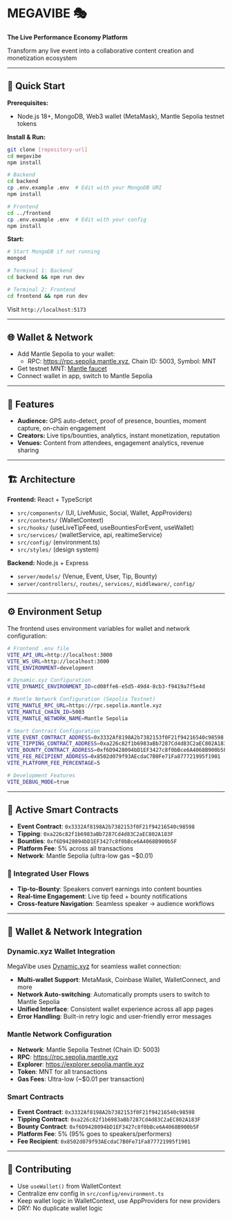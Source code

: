# MEGAVIBE 🎭

**The Live Performance Economy Platform**

Transform any live event into a collaborative content creation and monetization ecosystem

---

## 🚀 Quick Start

**Prerequisites:**

- Node.js 18+, MongoDB, Web3 wallet (MetaMask), Mantle Sepolia testnet tokens

**Install & Run:**

```bash
git clone [repository-url]
cd megavibe
npm install

# Backend
cd backend
cp .env.example .env  # Edit with your MongoDB URI
npm install

# Frontend
cd ../frontend
cp .env.example .env  # Edit with your config
npm install
```

**Start:**

```bash
# Start MongoDB if not running
mongod

# Terminal 1: Backend
cd backend && npm run dev

# Terminal 2: Frontend
cd frontend && npm run dev
```

Visit `http://localhost:5173`

---

## 🌐 Wallet & Network

- Add Mantle Sepolia to your wallet:
  - RPC: https://rpc.sepolia.mantle.xyz, Chain ID: 5003, Symbol: MNT
- Get testnet MNT: [Mantle faucet](https://faucet.sepolia.mantle.xyz/)
- Connect wallet in app, switch to Mantle Sepolia

---

## 🎯 Features

- **Audience:** GPS auto-detect, proof of presence, bounties, moment capture, on-chain engagement
- **Creators:** Live tips/bounties, analytics, instant monetization, reputation
- **Venues:** Content from attendees, engagement analytics, revenue sharing

---

## 🏗️ Architecture

**Frontend:** React + TypeScript

- `src/components/` (UI, LiveMusic, Social, Wallet, AppProviders)
- `src/contexts/` (WalletContext)
- `src/hooks/` (useLiveTipFeed, useBountiesForEvent, useWallet)
- `src/services/` (walletService, api, realtimeService)
- `src/config/` (environment.ts)
- `src/styles/` (design system)

**Backend:** Node.js + Express

- `server/models/` (Venue, Event, User, Tip, Bounty)
- `server/controllers/`, `routes/`, `services/`, `middleware/`, `config/`

---

## ⚙️ Environment Setup

The frontend uses environment variables for wallet and network configuration:

```bash
# Frontend .env file
VITE_API_URL=http://localhost:3000
VITE_WS_URL=http://localhost:3000
VITE_ENVIRONMENT=development

# Dynamic.xyz Configuration
VITE_DYNAMIC_ENVIRONMENT_ID=cd08ffe6-e5d5-49d4-8cb3-f9419a7f5e4d

# Mantle Network Configuration (Sepolia Testnet)
VITE_MANTLE_RPC_URL=https://rpc.sepolia.mantle.xyz
VITE_MANTLE_CHAIN_ID=5003
VITE_MANTLE_NETWORK_NAME=Mantle Sepolia

# Smart Contract Configuration
VITE_EVENT_CONTRACT_ADDRESS=0x3332Af8198A2b7382153f0F21f94216540c98598
VITE_TIPPING_CONTRACT_ADDRESS=0xa226c82f1b6983aBb7287Cd4d83C2aEC802A183F
VITE_BOUNTY_CONTRACT_ADDRESS=0xf6D9428094bD1EF3427c8f0bBce6A4068B900b5F
VITE_FEE_RECIPIENT_ADDRESS=0x8502d079f93AEcdaC7B0Fe71Fa877721995f1901
VITE_PLATFORM_FEE_PERCENTAGE=5

# Development Features
VITE_DEBUG_MODE=true
```

---

## 🎯 Active Smart Contracts

- **Event Contract**: `0x3332Af8198A2b7382153f0F21f94216540c98598`
- **Tipping**: `0xa226c82f1b6983aBb7287Cd4d83C2aEC802A183F`
- **Bounties**: `0xf6D9428094bD1EF3427c8f0bBce6A4068B900b5F`
- **Platform Fee**: 5% across all transactions
- **Network**: Mantle Sepolia (ultra-low gas ~$0.01)

### 🔄 Integrated User Flows

- **Tip-to-Bounty**: Speakers convert earnings into content bounties
- **Real-time Engagement**: Live tip feed + bounty notifications
- **Cross-feature Navigation**: Seamless speaker → audience workflows

---

## 🔗 Wallet & Network Integration

### Dynamic.xyz Wallet Integration

MegaVibe uses [Dynamic.xyz](https://dynamic.xyz) for seamless wallet connection:

- **Multi-wallet Support**: MetaMask, Coinbase Wallet, WalletConnect, and more
- **Network Auto-switching**: Automatically prompts users to switch to Mantle Sepolia
- **Unified Interface**: Consistent wallet experience across all app pages
- **Error Handling**: Built-in retry logic and user-friendly error messages

### Mantle Network Configuration

- **Network**: Mantle Sepolia Testnet (Chain ID: 5003)
- **RPC**: https://rpc.sepolia.mantle.xyz
- **Explorer**: https://explorer.sepolia.mantle.xyz
- **Token**: MNT for all transactions
- **Gas Fees**: Ultra-low (~$0.01 per transaction)

### Smart Contracts

- **Event Contract**: `0x3332Af8198A2b7382153f0F21f94216540c98598`
- **Tipping Contract**: `0xa226c82f1b6983aBb7287Cd4d83C2aEC802A183F`
- **Bounty Contract**: `0xf6D9428094bD1EF3427c8f0bBce6A4068B900b5F`
- **Platform Fee**: 5% (95% goes to speakers/performers)
- **Fee Recipient**: `0x8502d079f93AEcdaC7B0Fe71Fa877721995f1901`

---

## 🤝 Contributing

- Use `useWallet()` from WalletContext
- Centralize env config in `src/config/environment.ts`
- Keep wallet logic in WalletContext, use AppProviders for new providers
- DRY: No duplicate wallet logic
